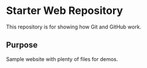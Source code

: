 # Starter Web Repository

This repository is for showing how Git and GitHub work.

## Purpose

Sample website with plenty of files for demos.

